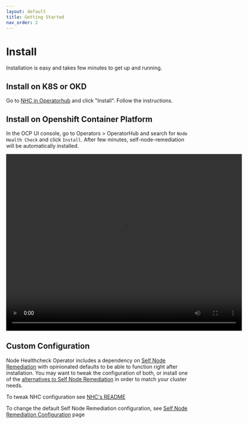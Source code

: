 ```yaml
---
layout: default
title: Getting Started
nav_order: 2
---
```


# Install
Installation is easy and takes few minutes to get up and running.

## Install on K8S or OKD
Go to [NHC in Operatorhub](https://operatorhub.io/operator/node-healthcheck-operator) and click "Install". Follow the instructions.

## Install on Openshift Container Platform
In the OCP UI console, go to Operators > OperatorHub and search for `Node Health Check` and click `Install`.
After few minutes, self-node-remediation will be automatically installed.

<video controls="true" allowfullscreen="true" width="640" height="480">
    <source src="/images/installation.mp4" type="video/mp4">
</video>

## Custom Configuration
Node Healthcheck Operator includes a dependency on [Self Node Remediation](/remediation/self-node-remediation/self-node-remediation/) with opinionated defaults to be able to function right after installation.
You may want to tweak the configuration of both, or install one of the [alternatives to Self Node Remediation](/remediation/remediation/#implementations) in order to match your cluster needs.

To tweak NHC configuration see [NHC's README](https://github.com/medik8s/node-healthcheck-operator/blob/master/docs/README.md)

To change the default Self Node Remediation configuration, see [Self Node Remediation Configuration](/remediation/self-node-remediation/configuration) page
